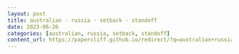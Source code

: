 ```yaml
---
layout: post
title: australian · russia · setback · standoff
date: 2023-06-26
categories: [australian, russia, setback, standoff]
content_url: https://papercliff.github.io/redirect/?q=australian+russia+setback+standoff&tbs=cdr:1,cd_min:6/25/2023,cd_max:6/27/2023
---
```

